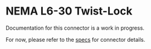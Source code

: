 # NEMA L6-30 Twist-Lock
Documentation for this connector is a work in progress.

For now, please refer to the [specs](specs.yaml) for connector details.
